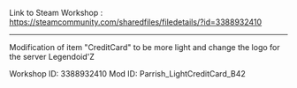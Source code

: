 Link to Steam Workshop :
https://steamcommunity.com/sharedfiles/filedetails/?id=3388932410

---
Modification of item "CreditCard" to be more light and change the logo for the server Legendoid'Z

Workshop ID: 3388932410
Mod ID: Parrish_LightCreditCard_B42
